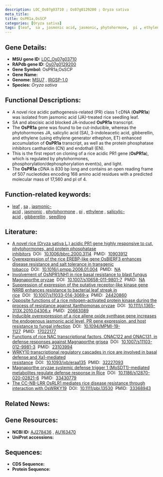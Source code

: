 ```yaml
---
description: LOC_Os07g03710 ; Os07g0129200 ; Oryza sativa
meta_title:
title: OsPR1a,OsSCP
categories: [Oryza sativa]
tags: [leaf,  sa , jasmonic acid, jasmonic, phytohormone,  pi , ethylene, salicylic acid, gibberellin, seedling]
---
```


## Gene Details:
- **MSU gene ID:** [LOC_Os07g03710](http://rice.uga.edu/cgi-bin/ORF_infopage.cgi?orf=LOC_Os07g03710)  
- **RAPdb gene ID:** [Os07g0129200](https://rapdb.dna.affrc.go.jp/locus/?name=Os07g0129200)  
- **Gene Symbol:** OsPR1a,OsSCP
- **Gene Name:**
- **Genome:**  [MSU7](http://rice.uga.edu/)&nbsp;,&nbsp;[IRGSP-1.0](https://rapdb.dna.affrc.go.jp/download/irgsp1.html)
- **Species:** *Oryza sativa*

## Functional Descriptions:
   - A novel rice acidic pathogenesis-related (PR) class 1 cDNA (**OsPR1a**) was isolated from jasmonic acid (JA)-treated rice seedling leaf.
   - SA and abscisic acid blocked JA-induced **OsPR1a** transcript.
   - The **OsPR1a** gene was found to be cut-inducible, whereas the phytohormones JA, salicylic acid (SA), 3-indoleacetic acid, gibberellin, and ethylene (using ethylene generator ethephon, ET) enhanced accumulation of **OsPR1a** transcript, as well as the protein phosphatase inhibitors cantharidin (CN) and endothall (EN).
   - This is the first report on cloning of a rice acidic PR1 gene (**OsPR1a**), which is regulated by phytohormones, phosphorylation/dephosphorylation event(s), and light.
   - The **OsPR1a** cDNA is 830 bp long and contains an open reading frame of 507 nucleotides encoding 168 amino acid residues with a predicted molecular mass of 17,560 and pI of 4.

## Function-related keywords:
   - [leaf](/tags/leaf/)&nbsp;,&nbsp;[sa](/tags/sa/)&nbsp;,&nbsp;[jasmonic-acid](/tags/jasmonic-acid/)&nbsp;,&nbsp;[jasmonic](/tags/jasmonic/)&nbsp;,&nbsp;[phytohormone](/tags/phytohormone/)&nbsp;,&nbsp;[pi](/tags/pi/)&nbsp;,&nbsp;[ethylene](/tags/ethylene/)&nbsp;,&nbsp;[salicylic-acid](/tags/salicylic-acid/)&nbsp;,&nbsp;[gibberellin](/tags/gibberellin/)&nbsp;,&nbsp;[seedling](/tags/seedling/)

## Literature:
   - [A novel rice (Oryza sativa L.) acidic PR1 gene highly responsive to cut, phytohormones, and protein phosphatase inhibitors](https://www.doi.org/10.1006/bbrc.2000.3114)&nbsp;&nbsp;DOI:&nbsp;&nbsp;[10.1006/bbrc.2000.3114](https://www.doi.org/10.1006/bbrc.2000.3114)&nbsp;&nbsp;PMID:&nbsp;&nbsp;[10903912](https://pubmed.ncbi.nlm.nih.gov/10903912/)
   - [Overexpression of the rice EREBP-like gene OsBIERF3 enhances disease resistance and salt tolerance in transgenic tobacco](https://www.doi.org/10.1016/j.pmpp.2006.01.004)&nbsp;&nbsp;DOI:&nbsp;&nbsp;[10.1016/j.pmpp.2006.01.004](https://www.doi.org/10.1016/j.pmpp.2006.01.004)&nbsp;&nbsp;PMID:&nbsp;&nbsp;[NA](https://pubmed.ncbi.nlm.nih.gov/NA/)
   - [Involvement of OsNPR1/NH1 in rice basal resistance to blast fungus Magnaporthe oryzae](https://www.doi.org/10.1007/s10658-011-9801-7)&nbsp;&nbsp;DOI:&nbsp;&nbsp;[10.1007/s10658-011-9801-7](https://www.doi.org/10.1007/s10658-011-9801-7)&nbsp;&nbsp;PMID:&nbsp;&nbsp;[NA](https://pubmed.ncbi.nlm.nih.gov/NA/)
   - [Suppression of expression of the putative receptor-like kinase gene NRRB enhances resistance to bacterial leaf streak in rice](https://www.doi.org/10.1007/s11033-014-3069-x)&nbsp;&nbsp;DOI:&nbsp;&nbsp;[10.1007/s11033-014-3069-x](https://www.doi.org/10.1007/s11033-014-3069-x)&nbsp;&nbsp;PMID:&nbsp;&nbsp;[24420860](https://pubmed.ncbi.nlm.nih.gov/24420860/)
   - [Opposite functions of a rice mitogen-activated protein kinase during the process of resistance against Xanthomonas oryzae](https://www.doi.org/10.1111/j.1365-313X.2010.04306.x)&nbsp;&nbsp;DOI:&nbsp;&nbsp;[10.1111/j.1365-313X.2010.04306.x](https://www.doi.org/10.1111/j.1365-313X.2010.04306.x)&nbsp;&nbsp;PMID:&nbsp;&nbsp;[20663089](https://pubmed.ncbi.nlm.nih.gov/20663089/)
   - [Inducible overexpression of a rice allene oxide synthase gene increases the endogenous jasmonic acid level, PR gene expression, and host resistance to fungal infection](https://www.doi.org/10.1094/MPMI-19-1127)&nbsp;&nbsp;DOI:&nbsp;&nbsp;[10.1094/MPMI-19-1127](https://www.doi.org/10.1094/MPMI-19-1127)&nbsp;&nbsp;PMID:&nbsp;&nbsp;[17022177](https://pubmed.ncbi.nlm.nih.gov/17022177/)
   - [Functions of rice NAC transcriptional factors, ONAC122 and ONAC131, in defense responses against Magnaporthe grisea](https://www.doi.org/10.1007/s11103-012-9981-3)&nbsp;&nbsp;DOI:&nbsp;&nbsp;[10.1007/s11103-012-9981-3](https://www.doi.org/10.1007/s11103-012-9981-3)&nbsp;&nbsp;PMID:&nbsp;&nbsp;[23103994](https://pubmed.ncbi.nlm.nih.gov/23103994/)
   - [WRKY10 transcriptional regulatory cascades in rice are involved in basal defense and Xa1-mediated resistance](https://www.doi.org/10.1093/jxb/eraa135)&nbsp;&nbsp;DOI:&nbsp;&nbsp;[10.1093/jxb/eraa135](https://www.doi.org/10.1093/jxb/eraa135)&nbsp;&nbsp;PMID:&nbsp;&nbsp;[32227093](https://pubmed.ncbi.nlm.nih.gov/32227093/)
   - [Magnaporthe oryzae systemic defense trigger 1 (MoSDT1)-mediated metabolites regulate defense response in Rice](https://www.doi.org/10.1186/s12870-020-02821-6)&nbsp;&nbsp;DOI:&nbsp;&nbsp;[10.1186/s12870-020-02821-6](https://www.doi.org/10.1186/s12870-020-02821-6)&nbsp;&nbsp;PMID:&nbsp;&nbsp;[33430779](https://pubmed.ncbi.nlm.nih.gov/33430779/)
   - [The CC-NB-LRR OsRLR1 mediates rice disease resistance through interaction with OsWRKY19](https://www.doi.org/10.1111/pbi.13530)&nbsp;&nbsp;DOI:&nbsp;&nbsp;[10.1111/pbi.13530](https://www.doi.org/10.1111/pbi.13530)&nbsp;&nbsp;PMID:&nbsp;&nbsp;[33368943](https://pubmed.ncbi.nlm.nih.gov/33368943/)

## Related News:

## Gene Resources:
- **NCBI ID:**  [AJ278436](http://www.ncbi.nlm.nih.gov/nuccore/AJ278436)&nbsp;,&nbsp;[AU163470](http://www.ncbi.nlm.nih.gov/nuccore/AU163470)
- **UniProt accessions:** [](https://www.uniprot.org/uniprotkb//entry)

## Sequences:
- **CDS Sequence:**
- **Protein Sequence:**
